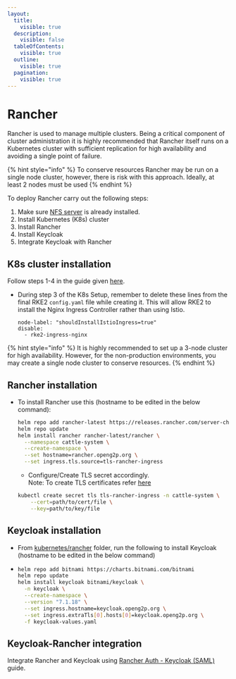 ```yaml
---
layout:
  title:
    visible: true
  description:
    visible: false
  tableOfContents:
    visible: true
  outline:
    visible: true
  pagination:
    visible: true
---
```


# Rancher

Rancher is used to manage multiple clusters. Being a critical component of cluster administration it is highly recommended that Rancher itself runs on a Kubernetes cluster with sufficient replication for high availability and avoiding a single point of failure.

{% hint style="info" %}
To conserve resources Rancher may be run on a single node cluster, however, there is risk with this approach. Ideally, at least 2 nodes must be used
{% endhint %}

To deploy Rancher carry out the following steps:

1. Make sure [NFS server](nfs-server.md) is already installed.
2. Install Kubernetes (K8s) cluster&#x20;
3. Install Rancher
4. Install Keycloak
5. Integrate Keycloak with Rancher

## K8s cluster installation

Follow steps 1-4 in the guide given [here](cluster-setup/).

*   During step 3 of the K8s Setup, remember to delete these lines from the final RKE2 `config.yaml` file while creating it. This will allow RKE2 to install the Nginx Ingress Controller rather than using Istio.

    ```
    node-label: "shouldInstallIstioIngress=true"
    disable:
      - rke2-ingress-nginx
    ```

{% hint style="info" %}
It is highly recommended to set up a 3-node cluster for high availability. However, for the non-production environments, you may create a single node cluster to conserve resources.
{% endhint %}

## Rancher installation

*   To install Rancher use this (hostname to be edited in the below command):

    ```bash
    helm repo add rancher-latest https://releases.rancher.com/server-charts/latest
    helm repo update
    helm install rancher rancher-latest/rancher \
      --namespace cattle-system \
      --create-namespace \
      --set hostname=rancher.openg2p.org \
      --set ingress.tls.source=tls-rancher-ingress
    ```

    * Configure/Create TLS secret accordingly.\
      Note: To create TLS certificates refer [here](https://docs.openg2p.org/v/latest/deployment/deployment-guide/ssl-certificates-using-letsencrypt)

    ```bash
    kubectl create secret tls tls-rancher-ingress -n cattle-system \
        --cert=path/to/cert/file \
        --key=path/to/key/file
    ```

## Keycloak installation

* From [kubernetes/rancher](https://github.com/OpenG2P/openg2p-deployment/tree/main/kubernetes/rancher) folder, run the following to install Keycloak (hostname to be edited in the below command)
* ```bash
  helm repo add bitnami https://charts.bitnami.com/bitnami
  helm repo update
  helm install keycloak bitnami/keycloak \
    -n keycloak \
    --create-namespace \
    --version "7.1.18" \
    --set ingress.hostname=keycloak.openg2p.org \
    --set ingress.extraTls[0].hosts[0]=keycloak.openg2p.org \
    -f keycloak-values.yaml
  ```

## Keycloak-Rancher integration

Integrate Rancher and Keycloak using [Rancher Auth - Keycloak (SAML)](https://docs.ranchermanager.rancher.io/how-to-guides/new-user-guides/authentication-permissions-and-global-configuration/authentication-config/configure-keycloak-saml) guide.
